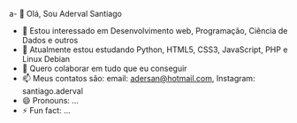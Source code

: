 a- 👋 Olá, Sou Aderval Santiago
- 👀 Estou interessado em Desenvolvimento web, Programação, Ciência de Dados e outros
- 🌱 Atualmente estou estudando Python, HTML5, CSS3, JavaScript, PHP e Linux Debian
- 💞️ Quero colaborar em tudo que eu conseguir
- 📫 Meus contatos são: email: adersan@hotmail.com, Instagram: santiago.aderval
- 😄 Pronouns: ...
- ⚡ Fun fact: ...

<!---
adersan/adersan is a ✨ special ✨ repository because its `README.md` (this file) appears on your GitHub profile.
You can click the Preview link to take a look at your changes.
--->
